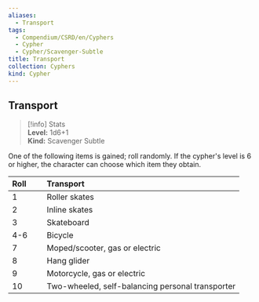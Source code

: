 ```yaml
---
aliases:
  - Transport
tags:
  - Compendium/CSRD/en/Cyphers
  - Cypher
  - Cypher/Scavenger-Subtle
title: Transport
collection: Cyphers
kind: Cypher
---
```

## Transport  
>[!info] Stats  
> **Level:** 1d6+1  
> **Kind:** Scavenger Subtle
  
One of the following items is gained; roll randomly. If the cypher's level is 6 or higher, the character can choose which item they obtain.  

|  Roll &nbsp; &nbsp; &nbsp; | Transport  |  
| ------------- | :----------- |  
| 1 | Roller skates |  
| 2 | Inline skates |  
| 3 | Skateboard |  
| 4-6 | Bicycle |  
| 7 | Moped/scooter, gas or electric |  
| 8 | Hang glider |  
| 9 | Motorcycle, gas or electric |  
| 10 | Two-wheeled, self-balancing personal transporter |